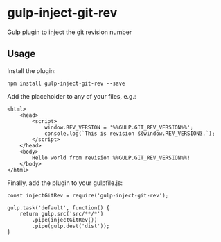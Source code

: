 # gulp-inject-git-rev
Gulp plugin to inject the git revision number

## Usage

Install the plugin:

```
npm install gulp-inject-git-rev --save
```

Add the placeholder to any of your files, e.g.:

```
<html>
	<head>
		<script>
			window.REV_VERSION = '%%GULP.GIT_REV_VERSION%%';
			console.log(`This is revision ${window.REV_VERSION}.`);
		</script>
	</head>
	<body>
		Hello world from revision %%GULP.GIT_REV_VERSION%%!
	</body>
</html>
```

Finally, add the plugin to your gulpfile.js:

```
const injectGitRev = require('gulp-inject-git-rev');

gulp.task('default', function() {
	return gulp.src('src/**/*')
		.pipe(injectGitRev())
		.pipe(gulp.dest('dist'));
}
```

